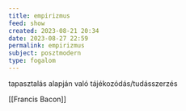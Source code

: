 ```yaml
---
title: empirizmus
feed: show
created: 2023-08-21 20:34
date: 2023-08-27 22:59
permalink: empirizmus
subject: posztmodern
type: fogalom
---
```


tapasztalás alapján való tájékozódás/tudásszerzés

[[Francis Bacon]]